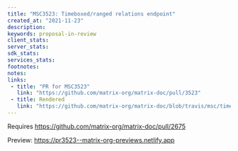 ```yaml
---
title: "MSC3523: Timeboxed/ranged relations endpoint"
created_at: "2021-11-23"
description:
keywords: proposal-in-review
client_stats:
server_stats:
sdk_stats:
services_stats:
footnotes:
notes:
links:
 - title: "PR for MSC3523"
   link: "https://github.com/matrix-org/matrix-doc/pull/3523"
 - title: Rendered
   link: "https://github.com/matrix-org/matrix-doc/blob/travis/msc/timeboxed-relations-endpoint/proposals/3523-timeboxed-relations-endpoint.md"
---
```


Requires https://github.com/matrix-org/matrix-doc/pull/2675




<!-- Replace -->
Preview: https://pr3523--matrix-org-previews.netlify.app
<!-- Replace -->

